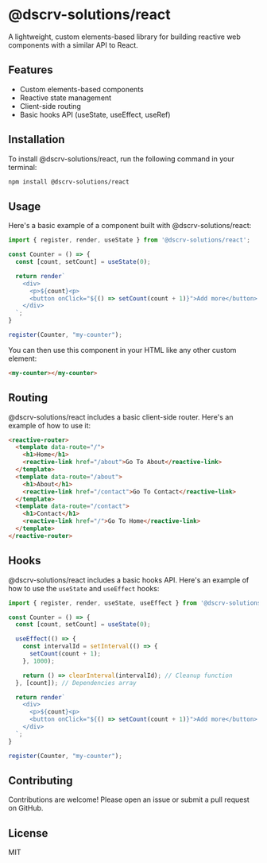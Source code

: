 # @dscrv-solutions/react

A lightweight, custom elements-based library for building reactive web components with a similar API to React.

## Features

- Custom elements-based components
- Reactive state management
- Client-side routing
- Basic hooks API (useState, useEffect, useRef)

## Installation

To install @dscrv-solutions/react, run the following command in your terminal:

```bash
npm install @dscrv-solutions/react
```

## Usage

Here's a basic example of a component built with @dscrv-solutions/react:

```javascript
import { register, render, useState } from '@dscrv-solutions/react';

const Counter = () => {
  const [count, setCount] = useState(0);

  return render`
    <div>
      <p>${count}<p>
      <button onClick="${() => setCount(count + 1)}">Add more</button>
    </div>
  `;
}

register(Counter, "my-counter");
```

You can then use this component in your HTML like any other custom element:

```html
<my-counter></my-counter>
```

## Routing

@dscrv-solutions/react includes a basic client-side router. Here's an example of how to use it:

```html
<reactive-router>
  <template data-route="/">
    <h1>Home</h1>
    <reactive-link href="/about">Go To About</reactive-link>
  </template>
  <template data-route="/about">
    <h1>About</h1>
    <reactive-link href="/contact">Go To Contact</reactive-link>
  </template>
  <template data-route="/contact">
    <h1>Contact</h1>
    <reactive-link href="/">Go To Home</reactive-link>
  </template>
</reactive-router>
```

## Hooks

@dscrv-solutions/react includes a basic hooks API. Here's an example of how to use the `useState` and `useEffect` hooks:

```javascript
import { register, render, useState, useEffect } from '@dscrv-solutions/react';

const Counter = () => {
  const [count, setCount] = useState(0);

  useEffect(() => {
    const intervalId = setInterval(() => {
      setCount(count + 1);
    }, 1000);

    return () => clearInterval(intervalId); // Cleanup function
  }, [count]); // Dependencies array

  return render`
    <div>
      <p>${count}<p>
      <button onClick="${() => setCount(count + 1)}">Add more</button>
    </div>
  `;
}

register(Counter, "my-counter");
```

## Contributing

Contributions are welcome! Please open an issue or submit a pull request on GitHub.

## License

MIT